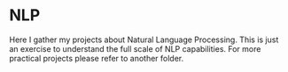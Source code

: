 # NLP
Here I gather my projects about Natural Language Processing.
This is just an exercise to understand the full scale of NLP capabilities.
For more practical projects please refer to another folder.
